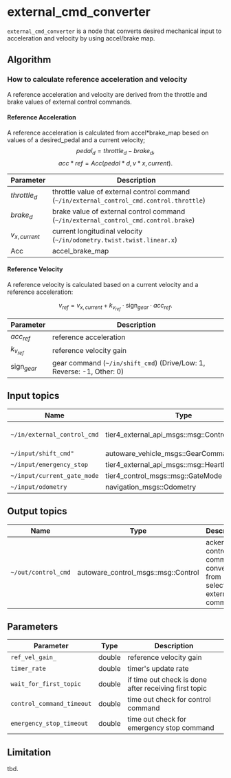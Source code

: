 # external_cmd_converter

`external_cmd_converter` is a node that converts desired mechanical input to acceleration and velocity by using accel/brake map.

## Algorithm

### How to calculate reference acceleration and velocity

A reference acceleration and velocity are derived from the throttle and brake values of external control commands.

#### Reference Acceleration

A reference acceleration is calculated from accel*brake_map besed on values of a desired_pedal and a current velocity;
$$ pedal_d = throttle_d - brake_d, $$
$$ acc*{ref} = Acc(pedal*d, v*{x,current}). $$

| Parameter       | Description                                                                               |
| --------------- | ----------------------------------------------------------------------------------------- |
| $throttle_d$    | throttle value of external control command (`~/in/external_control_cmd.control.throttle`) |
| $brake_d$       | brake value of external control command (`~/in/external_control_cmd.control.brake`)       |
| $v_{x,current}$ | current longitudinal velocity (`~/in/odometry.twist.twist.linear.x`)                      |
| Acc             | accel_brake_map                                                                           |

#### Reference Velocity

A reference velocity is calculated based on a current velocity and a reference acceleration:

$$
v_{ref} =
    v_{x,current} + k_{v_{ref}} \cdot \text{sign}_{gear} \cdot acc_{ref}.
$$

| Parameter            | Description                                                           |
| -------------------- | --------------------------------------------------------------------- |
| $acc_{ref}$          | reference acceleration                                                |
| $k_{v_{ref}}$        | reference velocity gain                                               |
| $\text{sign}_{gear}$ | gear command (`~/in/shift_cmd`) (Drive/Low: 1, Reverse: -1, Other: 0) |

## Input topics

| Name                        | Type                                         | Description                                                                                                       |
| --------------------------- | -------------------------------------------- | ----------------------------------------------------------------------------------------------------------------- |
| `~/in/external_control_cmd` | tier4_external_api_msgs::msg::ControlCommand | target `throttle/brake/steering_angle/steering_angle_velocity` is necessary to calculate desired control command. |
| `~/input/shift_cmd"`        | autoware_vehicle_msgs::GearCommand           | current command of gear.                                                                                          |
| `~/input/emergency_stop`    | tier4_external_api_msgs::msg::Heartbeat      | emergency heart beat for external command.                                                                        |
| `~/input/current_gate_mode` | tier4_control_msgs::msg::GateMode            | topic for gate mode.                                                                                              |
| `~/input/odometry`          | navigation_msgs::Odometry                    | twist topic in odometry is used.                                                                                  |

## Output topics

| Name                | Type                                | Description                                                        |
| ------------------- | ----------------------------------- | ------------------------------------------------------------------ |
| `~/out/control_cmd` | autoware_control_msgs::msg::Control | ackermann control command converted from selected external command |

## Parameters

| Parameter                 | Type   | Description                                           |
| ------------------------- | ------ | ----------------------------------------------------- |
| `ref_vel_gain_`           | double | reference velocity gain                               |
| `timer_rate`              | double | timer's update rate                                   |
| `wait_for_first_topic`    | double | if time out check is done after receiving first topic |
| `control_command_timeout` | double | time out check for control command                    |
| `emergency_stop_timeout`  | double | time out check for emergency stop command             |

## Limitation

tbd.

